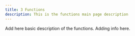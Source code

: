 ```yaml
---
title: 3 Functions
description: This is the functions main page description
---
```


Add here basic description of the functions. Adding info here.